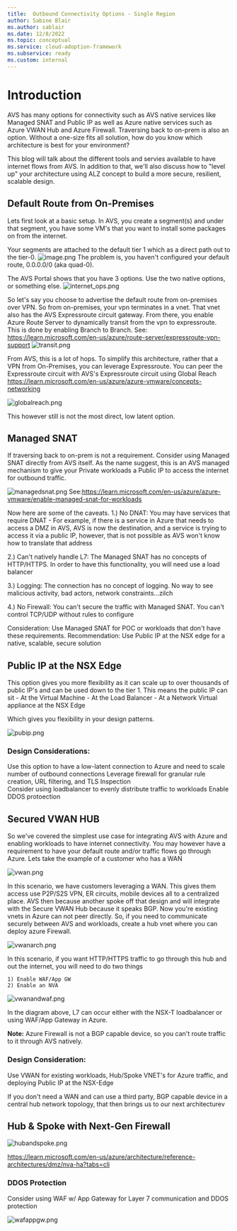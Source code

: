 ```yaml
---
title:  Outbound Connectivity Options - Single Region
author: Sabine Blair
ms.author: sablair
ms.date: 12/8/2022
ms.topic: conceptual
ms.service: cloud-adoption-framework
ms.subservice: ready
ms.custom: internal
---
```


# Introduction

AVS has many options for connectivity such as AVS native services like Managed SNAT and Public IP as well as Azure native services such as Azure VWAN Hub and Azure Firewall. Traversing back to on-prem is also an option. Without a one-size fits all solution, how do you know which architecture is best for your environment?

This blog will talk about the different tools and servies available to have internet flows from AVS. In addition to that, we'll also discuss how to "level up" your architecture using ALZ concept to build a more secure, resilient, scalable design. 

## Default Route from On-Premises
Lets first look at a basic setup. In AVS, you create a segment(s) and under that segment, you have some VM's that you want to install some packages on from the internet. 

Your segments are attached to the default tier 1 which as a direct path out to the tier-0. 
![image.png](./images/vm_segment.png)
The problem is, you haven't configured your default route, 0.0.0.0/0 (aka quad-0).

The AVS Portal shows that you have 3 options. Use the two native options, or something else. 
![internet_ops.png](./images/internet_ops.png)

So let's say you choose to advertise the default route from on-premises over VPN. So from on-premises, your vpn terminates in a vnet. That vnet also has the AVS Expressroute circuit gateway. From there, you enable Azure Route Server to dynamically transit from the vpn to expressroute. This is done by enabling Branch to Branch. See: https://learn.microsoft.com/en-us/azure/route-server/expressroute-vpn-support
![transit.png](./images/vpn.png)

From AVS, this is a lot of hops. To simplify this architecture, rather that a VPN from On-Premises, you can leverage Expressroute. You can peer the Expressroute circuit with AVS's Expressroute circuit using Global Reach https://learn.microsoft.com/en-us/azure/azure-vmware/concepts-networking

![globalreach.png](./images/gr.png)

This however still is not the most direct, low latent option. 

## Managed SNAT
If traversing back to on-prem is not a requirement. Consider using Managed SNAT directly from AVS itself. As the name suggest, this is an AVS managed mechanism to give your Private workloads a Public IP to access the internet for outbound traffic. 

![managedsnat.png](./images/snat.png)
See:https://learn.microsoft.com/en-us/azure/azure-vmware/enable-managed-snat-for-workloads

Now here are some of the caveats. 
1.) No DNAT: You may have services that require DNAT - For example, if there is a service in Azure that needs to access a DMZ in AVS, AVS is now the destination, and a service is trying to access it via a public IP, however, that is not possible as AVS won't know how to translate that address

2.) Can't natively handle L7: The Managed SNAT has no concepts of HTTP/HTTPS. In order to have this functionality, you will need use a load balancer

3.) Logging: The connection has no concept of logging. No way to see malicious activity, bad actors, network constraints…zilch

4.) No Firewall: You can't secure the traffic with Managed SNAT. You can't control TCP/UDP without rules to configure

Consideration: Use Managed SNAT for POC or workloads that don't have these requirements. 
Recommendation: Use Public IP at the NSX edge for a native, scalable, secure solution 

## Public IP at the NSX Edge 

This option gives you more flexibility as it can scale up to over thousands of public IP's and can be used down to the tier 1. This means the public IP can sit
	- At the Virtual Machine
	- At the Load Balancer 
	- At a Network Virtual appliance at the NSX Edge

Which gives you flexibility in your design patterns.

![pubip.png](./images/pubip.png)

### Design Considerations:

Use this option to have a low-latent connection to Azure and need to scale number of outbound connections
Leverage firewall for granular rule creation, URL filtering, and TLS Inspection  
Consider using loadbalancer to evenly distribute traffic to workloads 
Enable DDOS protoection 

## Secured VWAN HUB

So we've covered the simplest use case for integrating AVS with Azure and enabling workloads to have internet connectivity. You may however have a requirement to have your default route and/or traffic flows go through Azure. Lets take the example of a customer who has a WAN

![vwan.png](./images/vwan.png)

In this scenario, we have customers leveraging a WAN. This gives them access use P2P/S2S VPN, ER circuits, mobile devices all to a centralized place. AVS then because another spoke off that design and will integrate with the Secure VWAN Hub because it speaks BGP. 
Now you're existing vnets in Azure can not peer directly. So, if you need to communicate securely between AVS and workloads, create a hub vnet where you can deploy azure Firewall. 

![vwanarch.png](./images/vwanarch.png)

In this scenario, if you want HTTP/HTTPS traffic to go through this hub and out the internet, you will need to do two things

	1) Enable WAF/App GW
	2) Enable an NVA

![vwanandwaf.png](./images/vwanandwaf.png)

In the diagram above, L7 can occur either with the NSX-T loadbalancer or using WAF/App Gateway in Azure.

**Note:** Azure Firewall is not a BGP capable device, so you can't route traffic to it through AVS natively. 

### Design Consideration: 
Use VWAN for existing workloads, Hub/Spoke VNET's for Azure traffic, and deploying Public IP at the NSX-Edge 

If you don't need a WAN and can use a third party, BGP capable device in a central hub network topology, that then brings us to our next architecturev

## Hub & Spoke with Next-Gen Firewall 
![hubandspoke.png](./images/hubspoke.png)

https://learn.microsoft.com/en-us/azure/architecture/reference-architectures/dmz/nva-ha?tabs=cli

### DDOS Protection
Consider using WAF w/ App Gateway for Layer 7 communication and DDOS protection

![wafappgw.png](./images/wafappgw.png)
